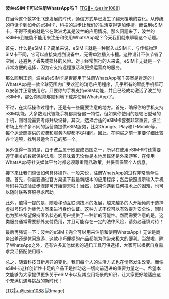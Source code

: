 **波兰eSIM卡可以注册WhatsApp吗？** [[TG💪+ @esim1088](https://t.me/s/esim1088)]

在当今这个数字化飞速发展的时代，通信方式早已发生了翻天覆地的变化。从传统的电话卡到如今的eSIM卡，科技的进步让我们的生活变得更加便捷。而说到eSIM卡，不得不提的就是它在欧洲尤其是波兰的应用情况。那么问题来了，波兰的eSIM卡到底能不能用来注册和使用WhatsApp呢？今天我们就来聊聊这个话题。

首先，什么是eSIM卡？简单来说，eSIM卡就是一种嵌入式SIM卡，与传统物理SIM卡不同，它可以直接集成到设备中，无需单独插入卡槽。这种设计不仅节省了空间，还避免了丢失或损坏的风险。对于经常旅行的人来说，eSIM卡无疑是一个非常方便的选择，因为它支持远程激活和更换运营商的服务。

那么回到正题，波兰的eSIM卡是否能用于注册WhatsApp呢？答案是肯定的！WhatsApp是一款全球范围内广受欢迎的消息应用程序，几乎所有的智能手机都可以安装并正常使用它。只要你的手机支持eSIM功能，并且已经成功激活了波兰的eSIM卡，那么你就能够顺利地下载并使用WhatsApp了。

不过，在实际操作过程中，还是有一些需要注意的地方。首先，确保你的手机支持eSIM功能。大多数现代智能手机都具备这一特性，但如果你使用的是较旧型号的手机，则可能需要考虑升级设备。其次，选择合适的eSIM卡套餐非常重要。波兰市场上有许多不同的运营商提供eSIM服务，比如Orange、Play和T-Mobile等，每个运营商提供的资费和服务内容都不尽相同。因此，在购买之前一定要仔细比较各个选项，找到最适合自己的那一个。

另外值得一提的是，由于波兰属于欧盟成员国之一，所以在使用eSIM卡时还需要遵守相关的数据保护法规。这意味着无论你是本地居民还是外来游客，在使用WhatsApp等社交媒体平台时都必须尊重隐私政策，并妥善保管个人信息。

接下来让我们谈谈如何具体操作。一般来说，注册WhatsApp的过程非常简单快捷。首先，你需要通过官方渠道下载最新版本的应用程序；然后按照提示输入手机号码并完成验证步骤即可开始聊天啦！当然，如果你遇到任何技术上的困难，也可以随时联系客服寻求帮助。

此外，值得一提的是，随着移动互联网技术的发展，越来越多的人开始倾向于选择虚拟号码作为替代方案来进行身份认证。这种方式不仅可以有效提升安全性，同时也为那些希望保持匿名状态的用户提供了一种新的可能性。然而需要注意的是，这类服务通常需要额外支付费用，并且可能存在一定的法律风险，请务必谨慎对待！

最后再强调一下：波兰的eSIM卡完全可以用来注册和使用WhatsApp！无论是商务出差还是休闲旅游，这款小巧便捷的产品都能为你带来极大的便利。当然啦，除了WhatsApp之外，还有许多其他优秀的通讯工具可供选择，大家可以根据自身需求灵活搭配使用哦~

总之，随着科技日新月异的变化，我们每个人的生活方式也在悄然发生改变。而像eSIM卡这样创新性十足的产品正是推动这一切向前迈进的重要力量之一。希望本文能够为大家提供更多关于eSIM卡以及其应用场景的知识，让大家更好地适应这个充满机遇与挑战的新时代！

[[TG💪+ @esim1088](https://t.me/s/esim1088) ![Image](https://i.postimg.cc/4NQfJmqS/Snipaste-2025-05-13-00-14-12.png)]
